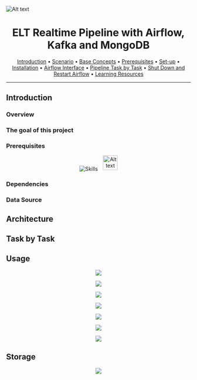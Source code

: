 ![Alt text](https://svgshare.com/i/19yL.svg)

<h1 align="center">ELT Realtime Pipeline with Airflow, Kafka and MongoDB </h1>


<p align="center">
  <a href="#introduction">Introduction</a> •
  <a href="#scenario">Scenario</a> •
  <a href="#base-concepts">Base Concepts</a> •
  <a href="#prerequisites">Prerequisites</a> •
  <a href="#set-up">Set-up</a> •
  <a href="#installation">Installation</a> •
  <a href="#airflow-interface">Airflow Interface</a> •
  <a href="#pipeline-task-by-task">Pipeline Task by Task</a> •
  <a href="#shut-down-and-restart-airflow">Shut Down and Restart Airflow</a> •
  <a href="#learning-resources">Learning Resources</a>
</p>

---


## Introduction
### Overview

### The goal of this project

### Prerequisites

<p align="center">
  <a>
    <img src="https://skillicons.dev/icons?i=docker,kafka,mongodb,py" alt="Skills" /> 
  </a>
  <img src="https://svgshare.com/i/19wF.svg" alt="Alt text" width="40" height="40" style="vertical-align: 2px; margin-left: 10px;">
</p>


### Dependencies

### Data Source

## Architecture

## Task by Task

## Usage

<p align="center">
  <a>
    <img src="https://i.ibb.co/VJR6mj9/Kafdop.png"> 
  </a>
</p>

<p align="center">
  <a>
    <img src="https://i.ibb.co/nfL71vx/Dags.png"> 
  </a>
</p>


<p align="center">
  <a>
    <img src="https://i.ibb.co/TvgYbW6/Dag-consumer.png"> 
  </a>
</p>


<p align="center">
  <a>
    <img src="https://i.ibb.co/C1QFfGh/Dag-procuder.png"> 
  </a>
</p>


<p align="center">
  <a>
    <img src="https://i.ibb.co/3hYBkd2/consumer-running.png"> 
  </a>
</p>

<p align="center">
  <a>
    <img src="https://i.ibb.co/NFYNVZH/Dag-procuder-2.png"> 
  </a>
</p>

<p align="center">
  <a>
    <img src="https://i.ibb.co/F4cHqVc/procuder-running.png"> 
  </a>
</p>


## Storage
<p align="center">
  <a>
    <img src="https://i.ibb.co/CbXjCVP/Mongodb-2.png"> 
  </a>
</p>